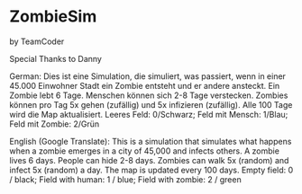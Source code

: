 # ZombieSim

by TeamCoder

Special Thanks to Danny

German: Dies ist eine Simulation, die simuliert, was passiert, wenn in einer 45.000 Einwohner Stadt ein Zombie entsteht und er 
andere ansteckt. Ein Zombie lebt 6 Tage. Menschen können sich 2-8 Tage verstecken. Zombies können pro Tag 5x gehen (zufällig) und 
5x infizieren (zufällig). Alle 100 Tage wird die Map aktualisiert. 
Leeres Feld: 0/Schwarz; Feld mit Mensch: 1/Blau; Feld mit Zombie: 2/Grün

English (Google Translate): This is a simulation that simulates what happens when a zombie emerges in a city of 45,000 and infects others. 
A zombie lives 6 days. People can hide 2-8 days. Zombies can walk 5x (random) and infect 5x (random) a day. 
The map is updated every 100 days. 
Empty field: 0 / black; Field with human: 1 / blue; Field with zombie: 2 / green
